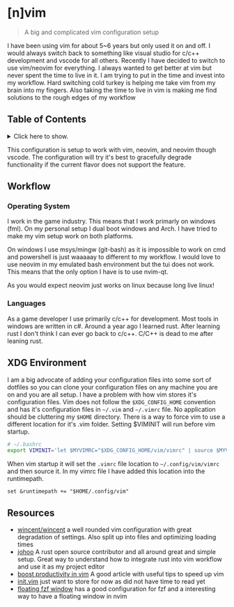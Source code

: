 # [n]vim

> A big and complicated vim configuration setup

I have been using vim for about 5~6 years but only used it on and off. I would always switch back to something like
visual studio for c/c++ development and vscode for all others. Recently I have decided to switch to use vim/neovim for
everything. I always wanted to get better at vim but never spent the time to live in it. I am trying to put in the time
and invest into my workflow. Hard switching cold turkey is helping me take vim from my brain into my fingers. Also
taking the time to live in vim is making me find solutions to the rough edges of my workflow

## Table of Contents

<details>
<summary>Click here to show.</summary>

<!-- BEGIN-MARKDOWN-TOC -->

- [Workflow](#workflow)
  - [Operating System](#operating-system)
  - [Languages](#languages)
- [XDG Environment](#xdg-environment)
- [Resources](#resources)

<!-- END-MARKDOWN-TOC -->

</details>

This configuration is setup to work with vim, neovim, and neovim though vscode.
The configuration will try it's best to gracefully degrade functionality if
the current flavor does not support the feature.

## Workflow

### Operating System

I work in the game industry. This means that I work primarly on windows (fml). On my personal setup I dual boot windows
and Arch. I have tried to make my vim setup work on both platforms.

On windows I use msys/mingw (git-bash) as it is impossible to work on cmd and powershell is just waaaaay to different
to my workflow. I would love to use neovim in my emulated bash environment but the tui does not work. This means that
the only option I have is to use nvim-qt.

As you would expect neovim just works on linux because long live linux!

### Languages

As a game developer I use primarily c/c++ for development. Most tools in windows are written in c#. Around a year ago I
learned rust. After learning rust I don't think I can ever go back to c/c++. C/C++ is dead to me after leaning rust.

## XDG Environment

I am a big advocate of adding your configuration files into some sort of dotfiles so you can clone your configuration
files on any machine you are on and you are all setup. I have a problem with how vim stores it's configuration files.
Vim does not follow the `$XDG_CONFIG_HOME` convention and has it's configuration files in `~/.vim` and `~/.vimrc` file. No
application should be cluttering my `$HOME` directory. There is a way to force vim to use a different location for it's
.vim folder. Setting $VIMINIT will run before vim startup.

```bash
# ~/.bashrc
export VIMINIT='let $MYVIMRC="$XDG_CONFIG_HOME/vim/vimrc" | source $MYVIMRC'
```

When vim startup it will set the `.vimrc` file location to `~/.config/vim/vimrc` and then source it. In my vimrc file I have
added this location into the runtimepath.

```vim
set &runtimepath += "$HOME/.config/vim"
```

## Resources

- [wincent/wincent](https://github.com/wincent/wincent/tree/master/roles/dotfiles/files/.vim) a well rounded vim
    configuration with great degradation of settings. Also split up into files and optimizing loading times
- [johoo](https://github.com/jonhoo/configs) A rust open source contributor and all around great and simple setup. Great
    way to understand how to integrate rust into vim workflow and use it as my project editor
- [boost productivity in vim](https://sheerun.net/2014/03/21/how-to-boost-your-vim-productivity/) A good article with
    useful tips to speed up vim
- [init.vim](https://github.com/fannheyward/init.vim/blob/master/init.vim) just want to store for
    now as did not have time to read yet
- [floating fzf window](https://github.com/Blacksuan19/init.nvim) has a good configuration for fzf
    and a interesting way to have a floating window in nvim
